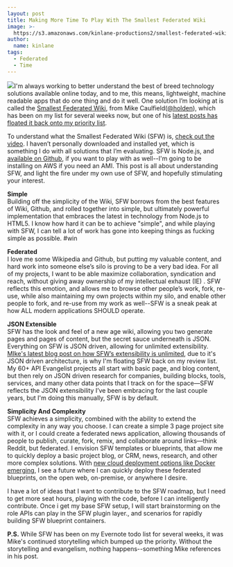 ```yaml
---
layout: post
title: Making More Time To Play With The Smallest Federated Wiki
image: >-
  https://s3.amazonaws.com/kinlane-productions2/smallest-federated-wiki/smallest-federated-wiki.png
author:
  name: kinlane
tags:
  - Federated
  - Time
---
```

[![](https://s3.amazonaws.com/kinlane-productions2/smallest-federated-wiki/smallest-federated-wiki.png)](http://www.caulfield.pw:3000/view/welcome-visitors)I'm always working to better understand the best of breed technology solutions available online today, and to me, this means, lightweight, machine readable apps that do one thing and do it well. One solution I’m looking at is called the [Smallest Federated Wiki](http://www.caulfield.pw:3000/view/welcome-visitors), from Mike Caulfield([@holden](https://twitter.com/holden)), which has been on my list for several weeks now, but one of his [latest posts has floated it back onto my priority list](http://hapgood.us/2014/06/20/smallest-federated-wiki-as-a-universal-json-canvas/).

To understand what the Smallest Federated Wiki (SFW) is, [check out the video](https://www.youtube.com/watch?v=ikA5rHA1uDg). I haven’t personally downloaded and installed yet, which is something I do with all solutions that I’m evaluating. SFW is Node.js, and [available on Github](https://github.com/fedwiki/wiki-node-server), if you want to play with as well--I'm going to be installing on AWS if you need an AMI. This post is all about understanding SFW, and light the fire under my own use of SFW, and hopefully stimulating your interest.

**Simple**  
Building off the simplicity of the Wiki, SFW borrows from the best features of Wiki, Github, and rolled together into simple, but ultimately powerful implementation that embraces the latest in technology from Node.js to HTML5. I know how hard it can be to achieve "simple", and while playing with SFW, I can tell a lot of work has gone into keeping things as fucking simple as possible. #win

**Federated**  
I love me some Wikipedia and Github, but putting my valuable content, and hard work into someone else’s silo is proving to be a very bad idea. For all of my projects, I want to be able maximize collaboration, syndication and reach, without giving away ownership of my intellectual exhaust (IE) . SFW reflects this emotion, and allows me to browse other people’s work, fork, re-use, while also maintaining my own projects within my silo, and enable other people to fork, and re-use from my work as well--SFW is a sneak peak at how ALL modern applications SHOULD operate.

**JSON Extensible**  
SFW has the look and feel of a new age wiki, allowing you two generate pages and pages of content, but the secret sauce underneath is JSON. Everything on SFW is JSON driven, allowing for unlimited extensibility. [MIke's latest blog post on how SFW’s extensibility is unlimited](http://hapgood.us/2014/06/20/smallest-federated-wiki-as-a-universal-json-canvas/), due to it's JSON driven architecture, is why I'm floating SFW back on my review list. My 60+ API Evangelist projects all start with basic page, and blog content, but then rely on JSON driven research for companies, building blocks, tools, services, and many other data points that I track on for the space—SFW reflects the JSON extensibility I’ve been embracing for the last couple years, but I'm doing this manually, SFW is by default.

**Simplicity And Complexity**  
SFW achieves a simplicity, combined with the ability to extend the complexity in any way you choose. I can create a simple 3 page project site with it, or I could create a federated news application, allowing thousands of people to publish, curate, fork, remix, and collaborate around links—think Reddit, but federated. I envision SFW templates or blueprints, that allow me to quickly deploy a basic project blog, or CRM, news, research, and other more complex solutions. With [new cloud deployment options like Docker emerging](http://www.docker.com/), I see a future where I can quickly deploy these federated blueprints, on the open web, on-premise, or anywhere I desire.

I have a lot of ideas that I want to contribute to the SFW roadmap, but I need to get more seat hours, playing with the code, before I can intelligently contribute. Once i get my base SFW setup, I will start brainstorming on the role APIs can play in the SFW plugin layer., and scenarios for rapidly building SFW blueprint containers.

**P.S.** While SFW has been on my Evernote todo list for several weeks, it was Mike's continued storytelling which bumped up the priority. Without the storytelling and evangelism, nothing happens--something Mike references in his post.